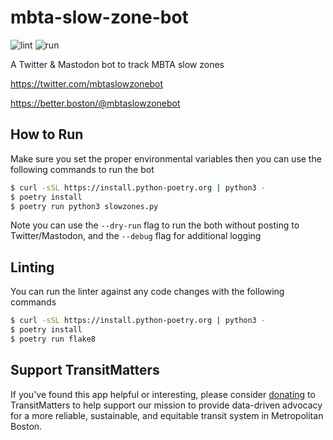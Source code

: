 # mbta-slow-zone-bot
![lint](https://github.com/transitmatters/mbta-slow-zone-bot/workflows/lint/badge.svg?branch=main)
![run](https://github.com/transitmatters/mbta-slow-zone-bot/workflows/run/badge.svg?branch=main)

A Twitter & Mastodon bot to track MBTA slow zones

https://twitter.com/mbtaslowzonebot

https://better.boston/@mbtaslowzonebot

## How to Run
Make sure you set the proper environmental variables then you can use the following commands to run the bot

```bash
$ curl -sSL https://install.python-poetry.org | python3 -
$ poetry install
$ poetry run python3 slowzones.py
```

Note you can use the `--dry-run` flag to run the both without posting to Twitter/Mastodon, and the `--debug` flag for additional logging

## Linting
You can run the linter against any code changes with the following commands

```bash
$ curl -sSL https://install.python-poetry.org | python3 -
$ poetry install
$ poetry run flake8
```

## Support TransitMatters
If you've found this app helpful or interesting, please consider [donating](https://transitmatters.org/donate) to TransitMatters to help support our mission to provide data-driven advocacy for a more reliable, sustainable, and equitable transit system in Metropolitan Boston.
